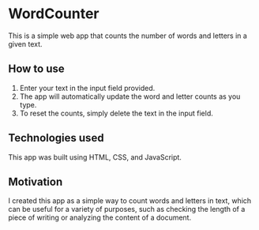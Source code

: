 # WordCounter
This is a simple web app that counts the number of words and letters in a given text.
## How to use
1. Enter your text in the input field provided.
2. The app will automatically update the word and letter counts as you type.
3. To reset the counts, simply delete the text in the input field.
    
## Technologies used
This app was built using HTML, CSS, and JavaScript.

## Motivation
I created this app as a simple way to count words and letters in text, which can be useful for a variety of purposes, such as checking the length of a piece of writing or analyzing the content of a document.
